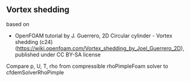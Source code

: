 ## Vortex shedding

based on
* OpenFOAM tutorial by J. Guerrero, 2D Circular cylinder - Vortex shedding (c24)
(https://wiki.openfoam.com/Vortex_shedding_by_Joel_Guerrero_2D),
published under CC BY-SA license

Compare p, U, T, rho from compressible rhoPimpleFoam solver to cfdemSolverRhoPimple
